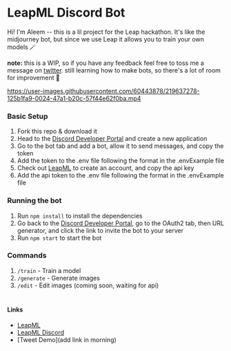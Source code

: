 # LeapML Discord Bot

Hi! I'm Aleem -- this is a lil project for the Leap hackathon. It's like the midjourney bot, but since we use Leap it allows you to train your own models 🪄

<b>note:</b> this is a WIP, so if you have any feedback feel free to toss me a message on [twitter](https://twitter.com/aleemrehmtulla). still learning how to make bots, so there's a lot of room for improvement 🙂



https://user-images.githubusercontent.com/60443878/219637278-125b1fa9-0024-47a1-b20c-57f44e62f0ba.mp4



### Basic Setup

1. Fork this repo & download it
2. Head to the [Discord Developer Portal](https://discord.com/developers/applications) and create a new application
3. Go to the bot tab and add a bot, allow it to send messages, and copy the token
4. Add the token to the .env file following the format in the .envExample file
5. Check out [LeapML](https://leampl.dev) to create an account, and copy the api key
6. Add the api token to the .env file following the format in the .envExample file

### Running the bot

1. Run `npm install` to install the dependencies
2. Go back to the [Discord Developer Portal](https://discord.com/developers/applications), go to the OAuth2 tab, then URL generator, and click the link to invite the bot to your server
3. Run `npm start` to start the bot

### Commands

1. `/train` - Train a model
2. `/generate` - Generate images
3. `/edit` - Edit images (coming soon, waiting for api)

#

#### Links

- [LeapML](https://leampl.dev)
- [LeapML Discord](https://discord.gg/leapml)
- [Tweet Demo](add link in morning)

